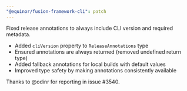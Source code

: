 ```yaml
---
"@equinor/fusion-framework-cli": patch
---
```


Fixed release annotations to always include CLI version and required metadata.

- Added `cliVersion` property to `ReleaseAnnotations` type
- Ensured annotations are always returned (removed undefined return type)
- Added fallback annotations for local builds with default values
- Improved type safety by making annotations consistently available

Thanks to @odinr for reporting in issue #3540.
